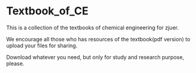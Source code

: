# Textbook_of_CE
This is a collection of the textbooks of chemical engineering for zjuer.

We encourage all those who has resources of the textbook(pdf version) to upload your files for sharing.

Download whatever you need, but only for study and research purpose, please.
